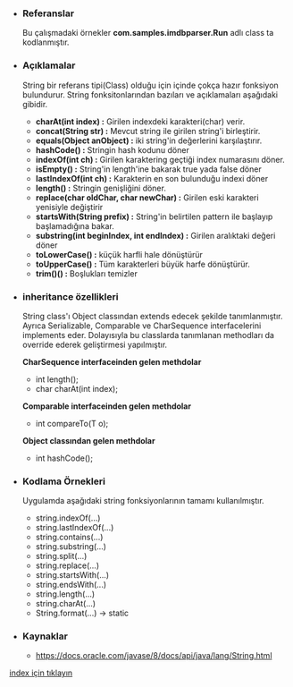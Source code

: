 * ### Referanslar
    Bu çalışmadaki örnekler **com.samples.imdbparser.Run** adlı class ta kodlanmıştır.

* ### Açıklamalar
    String bir referans tipi(Class) olduğu için içinde çokça hazır fonksiyon bulundurur.
    String fonksitonlarından bazıları ve açıklamaları aşağıdaki gibidir.
    
    - **charAt(int index) :** Girilen indexdeki karakteri(char) verir.
    - **concat(String str) :** Mevcut string ile girilen string'i birleştirir.
    - **equals(Object anObject) :** iki string'in değerlerini karşılaştırır.
    - **hashCode() :** Stringin hash kodunu döner
    - **indexOf(int ch) :** Girilen karaktering geçtiği index numarasını döner.
    - **isEmpty() :** String'in length'ine bakarak true yada false döner
    - **lastIndexOf(int ch)  :** Karakterin en son bulunduğu indexi döner
    - **length()  :** Stringin genişliğini döner.
    - **replace(char oldChar, char newChar)  :** Girilen eski karakteri yenisiyle değiştirir
    - **startsWith(String prefix)  :** String'in belirtilen pattern ile başlayıp başlamadığına bakar.
    - **substring(int beginIndex, int endIndex)  :** Girilen aralıktaki değeri döner
    - **toLowerCase()  :** küçük harfli hale dönüştürür
    - **toUpperCase()  :** Tüm karakterleri büyük harfe dönüştürür.
    - **trim()()  :** Boşlukları temizler
 
* ### inheritance özellikleri
    String class'ı Object classından extends edecek şekilde tanımlanmıştır.
    Ayrıca Serializable, Comparable ve CharSequence interfacelerini implements eder.
    Dolayısıyla bu classlarda tanımlanan methodları da override ederek geliştirmesi yapılmıştır.
    
    **CharSequence interfaceinden gelen methdolar**
    - int length();
    - char charAt(int index);
    
    **Comparable interfaceinden gelen methdolar**   
    - int compareTo(T o);
    
    **Object classından gelen methdolar** 
    - int hashCode();

* ### Kodlama Örnekleri
    Uygulamda aşağıdaki string fonksiyonlarının tamamı kullanılmıştır.
    - string.indexOf(...)
    - string.lastIndexOf(...)
    - string.contains(...)
    - string.substring(...)
    - string.split(...)
    - string.replace(...)
    - string.startsWith(...)
    - string.endsWith(...)
    - string.length(...)
    - string.charAt(...)
    - String.format(...) -> static

* ### Kaynaklar
    - https://docs.oracle.com/javase/8/docs/api/java/lang/String.html
    

[index için tıklayın](../README.md)
